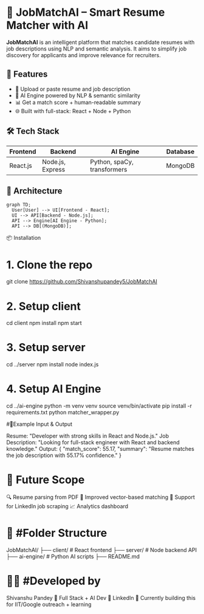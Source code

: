 # 💼 JobMatchAI – Smart Resume Matcher with AI

**JobMatchAI** is an intelligent platform that matches candidate resumes with job descriptions using NLP and semantic analysis. It aims to simplify job discovery for applicants and improve relevance for recruiters.

## 🚀 Features

- 📄 Upload or paste resume and job description
- 🧠 AI Engine powered by NLP & semantic similarity
- 📊 Get a match score + human-readable summary
- 🌐 Built with full-stack: React + Node + Python

## 🛠 Tech Stack

| Frontend     | Backend        | AI Engine       | Database |
|--------------|----------------|------------------|----------|
| React.js     | Node.js, Express | Python, spaCy, transformers | MongoDB |

## 🧠 Architecture

```mermaid
graph TD;
  User[User] --> UI[Frontend - React];
  UI --> API[Backend - Node.js];
  API --> Engine[AI Engine - Python];
  API --> DB[(MongoDB)];
```

📦 Installation
 # 1. Clone the repo
git clone https://github.com/Shivanshupandey5/JobMatchAI

# 2. Setup client
cd client
npm install
npm start

# 3. Setup server
cd ../server
npm install
node index.js

# 4. Setup AI Engine
cd ../ai-engine
python -m venv venv
source venv/bin/activate
pip install -r requirements.txt
python matcher_wrapper.py


#🧪Example Input & Output

Resume: "Developer with strong skills in React and Node.js."
Job Description: "Looking for full-stack engineer with React and backend knowledge."
Output: {
  "match_score": 55.17,
  "summary": "Resume matches the job description with 55.17% confidence."
}

# 📌 Future Scope

🔍 Resume parsing from PDF
🎯 Improved vector-based matching
📑 Support for LinkedIn job scraping
📈 Analytics dashboard

# 📁 #Folder Structure

JobMatchAI/
├── client/         # React frontend
├── server/         # Node backend API
├── ai-engine/      # Python AI scripts
├── README.md

# 👨‍💻 #Developed by

Shivanshu Pandey
💼 Full Stack + AI Dev
🔗 LinkedIn
🧠 Currently building this for IIT/Google outreach + learning
